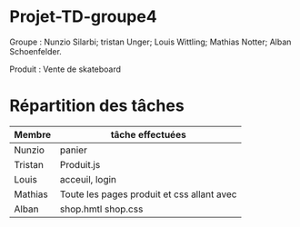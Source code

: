 # Projet-TD-groupe4

Groupe : Nunzio Silarbi; tristan Unger; Louis Wittling; Mathias Notter; Alban Schoenfelder.

Produit : Vente de skateboard

# Répartition des tâches 

| Membre             | tâche effectuées |
|--------------------|-----------------------|
| Nunzio | panier |
| Tristan | Produit.js |
| Louis| acceuil, login|
| Mathias | Toute les pages produit et css allant avec |
| Alban | shop.hmtl shop.css |

